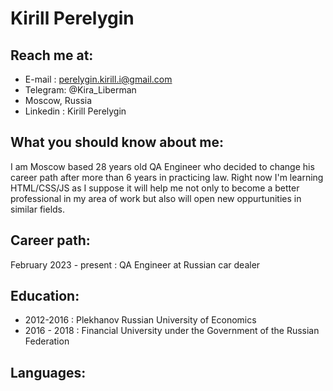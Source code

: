 # Kirill Perelygin
## Reach me at:
* E-mail : perelygin.kirill.i@gmail.com 
* Telegram: @Kira_Liberman
* Moscow, Russia
* Linkedin : Kirill Perelygin
## What you should know about me:
I am Moscow based 28 years old QA Engineer who decided to change his career path after more than 6 years in practicing law. Right now I'm learning HTML/CSS/JS as I suppose it will help me not only to become a better professional in my area of work but also will open new oppurtunities in similar fields.
## Career path:
February 2023 - present : QA Engineer at Russian car dealer
## Education:
* 2012-2016 : Plekhanov Russian University of Economics
* 2016 - 2018 : Financial University under the Government of the Russian Federation
## Languages: 
